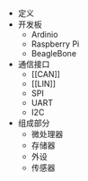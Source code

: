 - 定义
- 开发板
	- Ardinio
	- Raspberry Pi
	- BeagleBone
- 通信接口
	- [[CAN]]
	- [[LIN]]
	- SPI
	- UART
	- I2C
- 组成部分
	- 微处理器
	- 存储器
	- 外设
	- 传感器